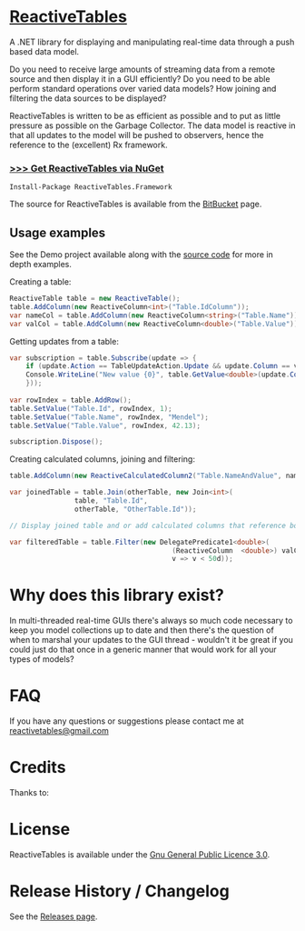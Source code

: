 [ReactiveTables](https://bitbucket.org/mendelmonteiro/reactivetables)
================================================

A .NET library for displaying and manipulating real-time data through a push based data model.

Do you need to receive large amounts of streaming data from a remote source and then display it in a GUI efficiently?  Do you need to be able perform standard operations over varied data models?  How joining and filtering the data sources to be displayed?

ReactiveTables is written to be as efficient as possible and to put as little pressure as possible on the Garbage Collector.  The data model is reactive in that all updates to the model will be pushed to observers, hence the reference to the (excellent) Rx framework.

### [>>> Get ReactiveTables via NuGet](http://nuget.org/List/Packages/ReactiveTables.Framework)

```
Install-Package ReactiveTables.Framework
```

The source for ReactiveTables is available from the [BitBucket](https://bitbucket.org/mendelmonteiro/reactivetables) page.

## Usage examples

See the Demo project available along with the [source code](https://bitbucket.org/mendelmonteiro/reactivetables/src) for more in depth examples.

Creating a table:

```csharp
ReactiveTable table = new ReactiveTable();
table.AddColumn(new ReactiveColumn<int>("Table.IdColumn"));
var nameCol = table.AddColumn(new ReactiveColumn<string>("Table.Name"));
var valCol = table.AddColumn(new ReactiveColumn<double>("Table.Value"));

```
    
Getting updates from a table:

```csharp
var subscription = table.Subscribe(update => {
    if (update.Action == TableUpdateAction.Update && update.Column == valCol) 
    Console.WriteLine("New value {0}", table.GetValue<double>(update.Column.ColumnId, update.RowIndex);
    }));
    
var rowIndex = table.AddRow();
table.SetValue("Table.Id", rowIndex, 1);
table.SetValue("Table.Name", rowIndex, "Mendel");
table.SetValue("Table.Value", rowIndex, 42.13);

subscription.Dispose();
```
Creating calculated columns, joining and filtering:

```csharp
table.AddColumn(new ReactiveCalculatedColumn2("Table.NameAndValue", nameCol, valCol, (n, v) => n + " has " + v);

var joinedTable = table.Join(otherTable, new Join<int>(
                table, "Table.Id",
                otherTable, "OtherTable.Id"));

// Display joined table and or add calculated columns that reference both tables

var filteredTable = table.Filter(new DelegatePredicate1<double>(
                                        (ReactiveColumn  <double>) valCol, 
                                        v => v < 50d));
```

# Why does this library exist?

In multi-threaded real-time GUIs there's always so much code necessary to keep you  model collections up to date and then there's the question of when to marshal your updates to the GUI thread - wouldn't it be great if you could just do that once in a generic manner that would work for all your types of models?  



# FAQ

If you have any questions or suggestions please contact me at reactivetables@gmail.com

# Credits

Thanks to:


# License

ReactiveTables is available under the [Gnu General Public Licence 3.0](http://www.gnu.org/licenses/).

# Release History / Changelog

See the [Releases page](https://bitbucket.org/mendelmonteiro/reactivetables/downloads).
